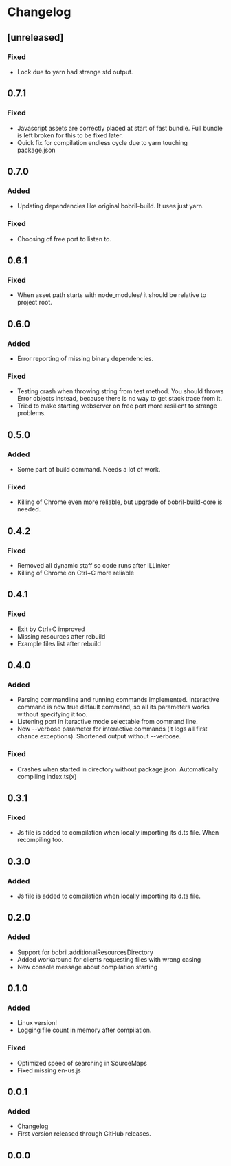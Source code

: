# Changelog

## [unreleased]

### Fixed

* Lock due to yarn had strange std output.

## 0.7.1

### Fixed

* Javascript assets are correctly placed at start of fast bundle. Full bundle is left broken for this to be fixed later.
* Quick fix for compilation endless cycle due to yarn touching package.json

## 0.7.0

### Added

* Updating dependencies like original bobril-build. It uses just yarn.

### Fixed

* Choosing of free port to listen to.

## 0.6.1

### Fixed

* When asset path starts with node_modules/ it should be relative to project root.

## 0.6.0

### Added

* Error reporting of missing binary dependencies.

### Fixed

* Testing crash when throwing string from test method. You should throws Error objects instead, because there is no way to get stack trace from it.
* Tried to make starting webserver on free port more resilient to strange problems.

## 0.5.0

### Added

* Some part of build command. Needs a lot of work.

### Fixed

* Killing of Chrome even more reliable, but upgrade of bobril-build-core is needed.

## 0.4.2

### Fixed

* Removed all dynamic staff so code runs after ILLinker
* Killing of Chrome on Ctrl+C more reliable

## 0.4.1

### Fixed

* Exit by Ctrl+C improved
* Missing resources after rebuild
* Example files list after rebuild

## 0.4.0

### Added

* Parsing commandline and running commands implemented. Interactive command is now true default command, so all its parameters works without specifying it too.
* Listening port in iteractive mode selectable from command line.
* New --verbose parameter for interactive commands (it logs all first chance exceptions). Shortened output without --verbose.

### Fixed

* Crashes when started in directory without package.json. Automatically compiling index.ts(x)

## 0.3.1

### Fixed

* Js file is added to compilation when locally importing its d.ts file. When recompiling too.

## 0.3.0

### Added

* Js file is added to compilation when locally importing its d.ts file.

## 0.2.0

### Added

* Support for bobril.additionalResourcesDirectory
* Added workaround for clients requesting files with wrong casing
* New console message about compilation starting

## 0.1.0

### Added

* Linux version!
* Logging file count in memory after compilation.

### Fixed

* Optimized speed of searching in SourceMaps
* Fixed missing en-us.js

## 0.0.1

### Added

* Changelog
* First version released through GitHub releases.

## 0.0.0
